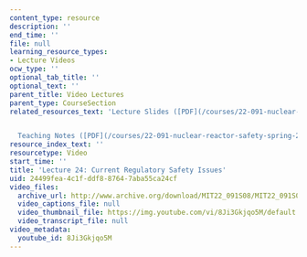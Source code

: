 ```yaml
---
content_type: resource
description: ''
end_time: ''
file: null
learning_resource_types:
- Lecture Videos
ocw_type: ''
optional_tab_title: ''
optional_text: ''
parent_title: Video Lectures
parent_type: CourseSection
related_resources_text: 'Lecture Slides ([PDF](/courses/22-091-nuclear-reactor-safety-spring-2008/resources/mit22_091s08_lec24_2))


  Teaching Notes ([PDF](/courses/22-091-nuclear-reactor-safety-spring-2008/resources/mit22_091s08_lec24note))'
resource_index_text: ''
resourcetype: Video
start_time: ''
title: 'Lecture 24: Current Regulatory Safety Issues'
uid: 24499fea-4c1f-ddf8-8764-7aba55ca24cf
video_files:
  archive_url: http://www.archive.org/download/MIT22_091S08/MIT22_091S08lec24_300k.mp4
  video_captions_file: null
  video_thumbnail_file: https://img.youtube.com/vi/8Ji3Gkjqo5M/default.jpg
  video_transcript_file: null
video_metadata:
  youtube_id: 8Ji3Gkjqo5M
---
```


